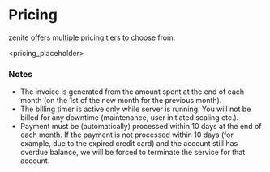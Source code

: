 # Pricing

zenite offers multiple pricing tiers to choose from:

<pricing_placeholder>

### Notes

* The invoice is generated from the amount spent at the end of each month (on the 1st of the new month for the previous month).
* The billing timer is active only while server is running. You will not be billed for any downtime (maintenance, user initiated scaling etc.).
* Payment must be (automatically) processed within 10 days at the end of each month. If the payment is not processed within 10 days (for example, due to the expired credit card) and the account still has overdue balance, we will be forced to terminate the service for that account.